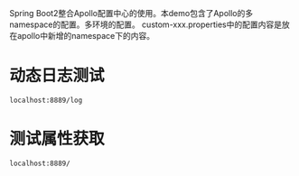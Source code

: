 Spring Boot2整合Apollo配置中心的使用。本demo包含了Apollo的多namespace的配置。多环境的配置。
custom-xxx.properties中的配置内容是放在apollo中新增的namespace下的内容。

# 动态日志测试
```
localhost:8889/log
```
# 测试属性获取
```
localhost:8889/
```